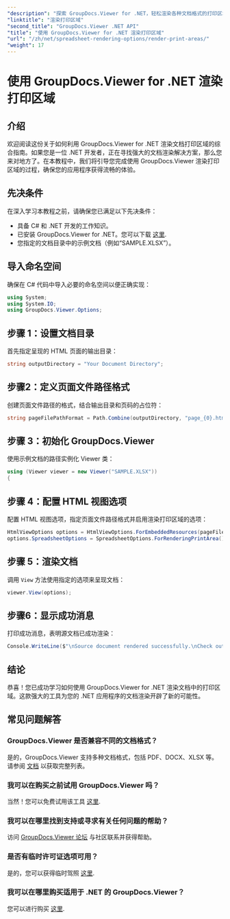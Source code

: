 ```yaml
---
"description": "探索 GroupDocs.Viewer for .NET，轻松渲染各种文档格式的打印区域。立即免费试用！"
"linktitle": "渲染打印区域"
"second_title": "GroupDocs.Viewer .NET API"
"title": "使用 GroupDocs.Viewer for .NET 渲染打印区域"
"url": "/zh/net/spreadsheet-rendering-options/render-print-areas/"
"weight": 17
---
```


# 使用 GroupDocs.Viewer for .NET 渲染打印区域

## 介绍
欢迎阅读这份关于如何利用 GroupDocs.Viewer for .NET 渲染文档打印区域的综合指南。如果您是一位 .NET 开发者，正在寻找强大的文档渲染解决方案，那么您来对地方了。在本教程中，我们将引导您完成使用 GroupDocs.Viewer 渲染打印区域的过程，确保您的应用程序获得流畅的体验。
## 先决条件
在深入学习本教程之前，请确保您已满足以下先决条件：
- 具备 C# 和 .NET 开发的工作知识。
- 已安装 GroupDocs.Viewer for .NET。您可以下载 [这里](https://releases。groupdocs.com/viewer/net/).
- 您指定的文档目录中的示例文档（例如“SAMPLE.XLSX”）。
## 导入命名空间
确保在 C# 代码中导入必要的命名空间以便正确实现：
```csharp
using System;
using System.IO;
using GroupDocs.Viewer.Options;
```
## 步骤 1：设置文档目录
首先指定呈现的 HTML 页面的输出目录：
```csharp
string outputDirectory = "Your Document Directory";
```
## 步骤2：定义页面文件路径格式
创建页面文件路径的格式，结合输出目录和页码的占位符：
```csharp
string pageFilePathFormat = Path.Combine(outputDirectory, "page_{0}.html");
```
## 步骤 3：初始化 GroupDocs.Viewer
使用示例文档的路径实例化 Viewer 类：
```csharp
using (Viewer viewer = new Viewer("SAMPLE.XLSX"))
{
```
## 步骤 4：配置 HTML 视图选项
配置 HTML 视图选项，指定页面文件路径格式并启用渲染打印区域的选项：
```csharp
HtmlViewOptions options = HtmlViewOptions.ForEmbeddedResources(pageFilePathFormat);
options.SpreadsheetOptions = SpreadsheetOptions.ForRenderingPrintArea();
```
## 步骤 5：渲染文档
调用 `View` 方法使用指定的选项来呈现文档：
```csharp
viewer.View(options);
```
## 步骤6：显示成功消息
打印成功消息，表明源文档已成功渲染：
```csharp
Console.WriteLine($"\nSource document rendered successfully.\nCheck output in {outputDirectory}.");
```
## 结论
恭喜！您已成功学习如何使用 GroupDocs.Viewer for .NET 渲染文档中的打印区域。这款强大的工具为您的 .NET 应用程序的文档渲染开辟了新的可能性。
## 常见问题解答
### GroupDocs.Viewer 是否兼容不同的文档格式？
是的，GroupDocs.Viewer 支持多种文档格式，包括 PDF、DOCX、XLSX 等。请参阅 [文档](https://tutorials.groupdocs.com/viewer/net/) 以获取完整列表。
### 我可以在购买之前试用 GroupDocs.Viewer 吗？
当然！您可以免费试用该工具 [这里](https://releases。groupdocs.com/).
### 我可以在哪里找到支持或寻求有关任何问题的帮助？
访问 [GroupDocs.Viewer 论坛](https://forum.groupdocs.com/c/viewer/9) 与社区联系并获得帮助。
### 是否有临时许可证选项可用？
是的，您可以获得临时驾照 [这里](https://purchase。groupdocs.com/temporary-license/).
### 我可以在哪里购买适用于 .NET 的 GroupDocs.Viewer？
您可以进行购买 [这里](https://purchase。groupdocs.com/buy).